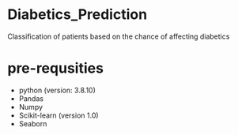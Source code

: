 # Diabetics_Prediction
Classification of patients based on the chance of affecting diabetics
# pre-requsities
- python (version: 3.8.10)
- Pandas
- Numpy
- Scikit-learn (version 1.0)
- Seaborn
